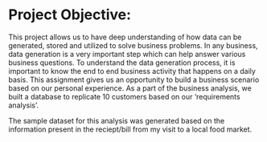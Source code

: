 # Project Objective:

This project allows us to have deep understanding of how data can be generated, stored and utilized to solve business problems. In any business, data generation is a very important step which can help answer various business questions. To understand the data generation process, it is important to know the end to end business activity that happens on a daily basis. This assignment gives us an opportunity to build a business scenario based on our personal experience. As a part of the business analysis, we built a database to replicate 10 customers based on our ‘requirements analysis’.

The sample dataset for this analysis was generated based on the information present in the reciept/bill from my visit to a local food market. 
